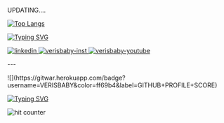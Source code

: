 UPDATING....

[![Top Langs](https://github-readme-stats.vercel.app/api/top-langs/?username=VERISBABY&layout=compact&theme=omni)](https://github.com/VERISBABY/github-readme-stats)

[![Typing SVG](https://readme-typing-svg.herokuapp.com/?lines=CONNECT+WITH+ME;CLICK+THE+ICON+TO+GO&color=e38e27&font=Courier)](https://git.io/typing-svg)
<div align="left">
  <a href="https://www.linkedin.com/in/verisbaby/" target="blank">
    <img src="https://img.icons8.com/clouds/60/000000/linkedin.png" alt="linkedin" />
  </a>
  <a href="https://www.instagram.com/verisbabythenhan/" target="blank">
    <img src="https://img.icons8.com/clouds/60/000000/instagram.png" alt="verisbaby-inst"/>
  </a>
  <a href="https://www.instagram.com/verisbabythenhan/" target="blank">
    <img src="https://img.icons8.com/clouds/60/000000/youtube-play.png" alt="verisbaby-youtube"/>
  </a>
</div>
<p>---</p>
![](https://gitwar.herokuapp.com/badge?username=VERISBABY&color=ff69b4&label=GITHUB+PROFILE+SCORE)

[![Typing SVG](https://readme-typing-svg.herokuapp.com/?lines=VERISBABY'S+GITHUB+VISITORS&color=eda8ce&font=Courier)](https://git.io/typing-svg)
<p align="left">
<img src="https://profile-counter.glitch.me/VERISBABY/count.svg" alt="hit counter" align="left">
</p>

